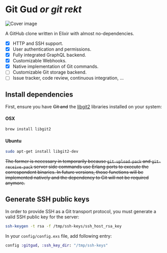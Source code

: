 # Git Gud *or git rekt*

![Cover image](https://imgur.com/PNT7Wk6.jpg)

A GitHub clone written in Elixir with almost no-dependencies.

* [x] HTTP and SSH support.
* [x] User authentication and permissions.
* [x] Fully integrated GraphQL backend.
* [x] Customizable Webhooks.
* [x] Native implementation of Git commands.
* [ ] Customizable Git storage backend.
* [ ] Issue tracker, code review, continuous integration, ...

## Install dependencies

First, ensure you have ~~Git and~~ the [libgit2](https://libgit2.github.com) libraries installed on your system:

#### OSX
```bash
brew install libgit2
```

#### Ubuntu
```bash
sudo apt-get install libgit2-dev
```

~~The former is necessary in temporarily because `git-upload-pack` and `git-receive-pack` server side commands use Erlang ports to execute the correspondent binaries. In future versions, those functions will be implemented natively and the dependency to Git will not be required anymore.~~

## Generate SSH public keys

In order to provide SSH as a Git transport protocol, you must generate a valid SSH public key for the server:

```bash
ssh-keygen -t rsa -f /tmp/ssh-keys/ssh_host_rsa_key
```

In your `config/config.exs` file, add following entry:

```elixir
config :gitgud, :ssh_key_dir: "/tmp/ssh-keys"
```
